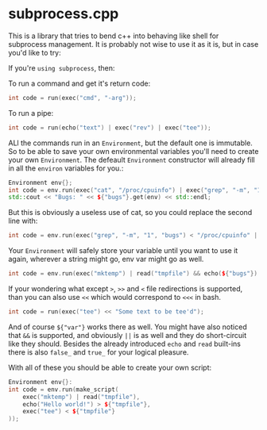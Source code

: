 # subprocess.cpp

This is a library that tries to bend c++ into behaving like shell for subprocess management.
It is probably not wise to use it as it is, but in case you'd like to try:


If you're `using subprocess`, then:


To run a command and get it's return code:
```cpp
int code = run(exec("cmd", "-arg"));
```
To run a pipe:
```cpp
int code = run(echo("text") | exec("rev") | exec("tee"));
```
ALl the commands run in an `Environment`, but the default one is immutable.
So to be able to save your own environmental variables you'll need to create
your own `Environment`. The defeault `Environment` constructor will already
fill in all the `environ` variables for you.:
```cpp
Environment env{};
int code = env.run(exec("cat", "/proc/cpuinfo") | exec("grep", "-m", "1", "bugs") | read("bugs"));
std::cout << "Bugs: " << ${"bugs"}.get(env) << std::endl;
```
But this is obviously a useless use of cat, so you could replace the second line with:
```cpp
int code = env.run(exec("grep", "-m", "1", "bugs") < "/proc/cpuinfo" | read("bugs"));
```
Your `Environment` will safely store your variable until you want to use it again, wherever a string might go, env var might go as well.
```cpp
int code = env.run(exec("mktemp") | read("tmpfile") && echo(${"bugs"}) > ${"tmpfile"});
```
If your wondering what except `>`, `>>` and `<` file redirections is supported, than you can also use `<<` which would correspond to `<<<` in bash.
```cpp
int code = run(exec("tee") << "Some text to be tee'd");
```
And of course `${"var"}` works there as well. You might have also noticed that
`&&` is supported, and obviously `||` is as well and they do short-circuit like
they should. Besides the already introduced `echo` and `read` built-ins there
is also `false_` and `true_` for your logical pleasure.


With all of these you should be able to create your own script:
```cpp
Environment env{}:
int code = env.run(make_script(
    exec("mktemp") | read("tmpfile"),
    echo("Hello world!") > ${"tmpfile"},
    exec("tee") < ${"tmpfile"}
));
```

